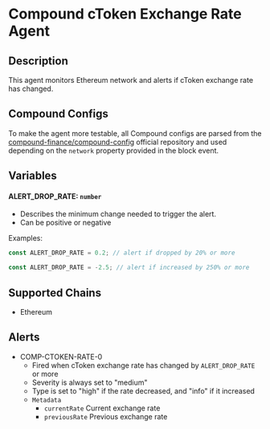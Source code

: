# Compound cToken Exchange Rate Agent

## Description

This agent monitors Ethereum network and alerts if cToken exchange rate has changed.

## Compound Configs

To make the agent more testable, all Compound configs are parsed
from the [compound-finance/compound-config](https://github.com/compound-finance/compound-config)
official repository and used depending on the `network` property provided in the block event.

## Variables

#### ALERT_DROP_RATE: `number`
- Describes the minimum change needed to trigger the alert.
- Can be positive or negative

Examples:
```javascript
const ALERT_DROP_RATE = 0.2; // alert if dropped by 20% or more

const ALERT_DROP_RATE = -2.5; // alert if increased by 250% or more
```


## Supported Chains

- Ethereum

## Alerts

- COMP-CTOKEN-RATE-0
  - Fired when cToken exchange rate has changed by `ALERT_DROP_RATE` or more
  - Severity is always set to "medium"
  - Type is set to "high" if the rate decreased, and "info" if it increased
  - `Metadata` 
    - `currentRate` Current exchange rate
    - `previousRate` Previous exchange rate
